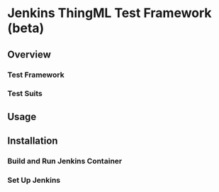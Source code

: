 # Jenkins ThingML Test Framework (beta)
## Overview
### Test Framework
### Test Suits
## Usage
## Installation
### Build and Run Jenkins Container
### Set Up Jenkins
